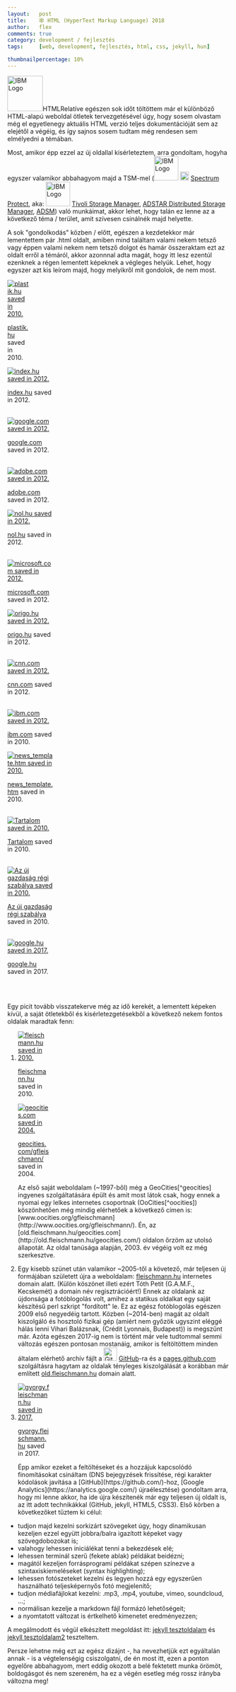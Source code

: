 ```yaml
---
layout:   post
title:    🕸 HTML (HyperText Markup Language) 2018
author:   flex
comments: true
category: development / fejlesztés
tags:     [web, development, fejlesztés, html, css, jekyll, hun]

thumbnailpercentage: 10%
---
```


<span class="initial"><img class="inline" src="https://www.w3.org/html/logo/downloads/HTML5_Logo_512.png" alt="IBM Logo" style="width:80px;">HTML</span>Relatíve egészen sok időt töltöttem már el különböző HTML-alapú weboldal ötletek tervezgetésével úgy, hogy sosem olvastam még el egyetlenegy aktuális HTML verzió teljes dokumentációját sem az elejétől a végéig, és így sajnos sosem tudtam még rendesen sem elmélyedni a témában.

<!-- break -->

Most, amikor épp ezzel az új oldallal kisérleteztem, arra gondoltam, hogyha egyszer valamikor abbahagyom majd a TSM-mel (<a href="https://www.ibm.com/"><img class="inline" src="http://m.fooyoh.com/files/attach/images/3004/195/251/014/logos4.jpg" alt="IBM Logo" style="width: 55px;"></a> <a href="https://www.ibm.com/us-en/marketplace/data-protection-and-recovery"><img class="inline" src="https://www-03.ibm.com/systems/uk/resources/storage_spectrum_modernize_placeholder2.png" alt="IBM Spectrum Protect Logo" style="width: 20px;"></a> <a href="https://www.ibm.com/us-en/marketplace/data-protection-and-recovery">Spectrum Protect</a>, aka: <a href="https://www.ibm.com/"><img class="inline" src="https://s-media-cache-ak0.pinimg.com/originals/f2/c2/e2/f2c2e2b63af6ffe5ddfff5a2557bfee6.jpg" alt="IBM Logo" style="width: 55px;"></a> <a href="https://en.wikipedia.org/wiki/IBM_Tivoli_Storage_Manager">Tivoli Storage Manager</a>, <a href="https://en.wikipedia.org/wiki/IBM_Tivoli_Storage_Manager">ADSTAR Distributed Storage Manager</a>, <a href="https://en.wikipedia.org/wiki/IBM_Tivoli_Storage_Manager">ADSM</a>) való munkáimat, akkor lehet, hogy talán ez lenne az a következő téma / terület, amit szívesen csinálnék majd helyette.

A sok "gondolkodás" közben / előtt, egészen a kezdetekkor már lementettem pár .html oldalt, amiben mind találtam valami nekem tetsző vagy éppen valami nekem nem tetsző dolgot és hamár összeraktam ezt az oldalt erről a témáról, akkor azonnnal adta magát, hogy itt lesz ezentúl ezenknek a régen lementett képeknek a végleges helyük. Lehet, hogy egyszer azt kis leírom majd, hogy melyikről mit gondolok, de nem most.

<div>

<div class="leftbox" style="width: 10%;"><a href="http://plastik.hu/"><img class="shadow" src="images/html/plastik_media_(20100518).png" alt="plastik.hu saved in 2010." title="plastik.hu saved in 2010."/></a><p class="phototext"><a href="http://plastik.hu/">plastik.hu</a> saved in 2010.</p></div>

<div class="leftbox" style="width: 20%;"><a href="http://index.hu/"><img class="shadow" src="images/html/Index_(20120331).png" alt="index.hu saved in 2012." title="index.hu saved in 2012."/></a><p class="phototext"><a href="http://index.hu/">index.hu</a> saved in 2012.<br><br></p>
<a href="http://google.com/"><img class="shadow" src="images/html/Google_(20120331).png" alt="google.com saved in 2012." title="google.com saved in 2012."/></a><p class="phototext"><a href="http://google.com/">google.com</a> saved in 2012.<br><br></p>
<a href="http://adobe.com/"><img class="shadow" src="images/html/Adobe_(20120331).png" alt="adobe.com saved in 2012." title="adobe.com saved in 2012."/></a><p class="phototext"><a href="http://adobe.com/">adobe.com</a> saved in 2012.</p>
</div>

<div class="leftbox" style="width: 21%;"><a href="http://nol.hu/"><img class="shadow" src="images/html/Nepszabadsag_(20120331).png" alt="nol.hu saved in 2012." title="nol.hu saved in 2012."/></a><p class="phototext"><a href="http://nol.hu/">nol.hu</a> saved in 2012.<br><br></p>
<a href="http://microsoft.com/"><img class="shadow" src="images/html/Microsoft_Corporation-Software,_Smartphones,_Online,_Games,_Cloud_Computing,_IT_Business_Technology,_Downloads_(20120331).png" alt="microsoft.com saved in 2012." title="microsoft.com saved in 2012."/></a><p class="phototext"><a href="http://microsoft.com/">microsoft.com</a> saved in 2012.</p>
</div>

<div class="leftbox" style="width: 20%;"><a href="http://origo.hu/"><img class="shadow" src="images/html/origo_(20120331).png" alt="origo.hu saved in 2012." title="origo.hu saved in 2010."/></a><p class="phototext"><a href="http://origo.hu/">origo.hu</a> saved in 2012.<br><br></p>
<a href="http://cnn.com/"><img class="shadow" src="images/html/CNN.com_International_-_Breaking,_World,_Business,_Sports,_Entertainment_and_Video_News_(20120331).png" alt="cnn.com saved in 2012." title="cnn.com saved in 2012."/></a><p class="phototext"><a href="http://cnn.com/">cnn.com</a> saved in 2012.<br><br></p>
<a href="http://ibm.com/"><img class="shadow" src="images/html/IBM_-_United_States_(20120331).png" alt="ibm.com saved in 2012." title="ibm.com save	d in 2012."/></a><p class="phototext"><a href="http://ibm.com/">ibm.com</a> saved in 2010.</p>
</div>

<div class="leftbox" style="width: 21%;"><a href="http://old.fleischmann.hu/geocities.com/html/news_template.htm"><img class="shadow" src="images/html/Gyurci-Flex's_NEWS_page_(20100518).png" alt="news_template.htm saved in 2010." title="news_template.htm saved in 2010."/></a><p class="phototext"><a href="http://old.fleischmann.hu/geocities.com/html/news_template.htm">news_template.htm</a> saved in 2010.<br><br></p>
<a href="http://old.fleischmann.hu/geocities.com/html/mybook/tartalom.htm"><img class="shadow" src="images/html/Az_en_konyvem_- _Tartalom_(2017-11-22).png" alt="Tartalom saved in 2010." title="Tartalom saved in 2010."/></a><p class="phototext"><a href="http://old.fleischmann.hu/geocities.com/html/mybook/tartalom.htm">Tartalom</a> saved in 2010.<br><br></p>
<a href="http://old.fleischmann.hu/geocities.com/html/mybook/az_uj_gazdasag_regi_szabalya.htm"><img class="shadow" src="images/html/Az_en_konyvem_-_Az_uj_gazdasag_regi_szabalya_(2017-11-22).png" alt="Az új gazdaság régi szabálya saved in 2010." title="Az új gazdaság régi szabálya saved in 2010."/></a><p class="phototext"><a href="http://old.fleischmann.hu/geocities.com/html/mybook/az_uj_gazdasag_regi_szabalya.htm">Az új gazdaság régi szabálya</a> saved in 2010.<br><br></p>
<a href="http://google.hu/"><img class="shadow" src="images/html/Google_(2017-12-20).png" alt="google.hu saved in 2017." title="google.hu saved in 2017."/></a><p class="phototext"><a href="http://google.com/">google.hu</a> saved in 2017.<br><br></p>
</div>

</div>

<br style="clear: both;">

Egy picit tovább visszatekerve még az idő kerekét, a lementett képeken kívül, a saját ötletekből és kisérletezgetésekből a következő nekem fontos oldalak maradtak fenn:

1. <div class="rightbox" style="width: 15%;"><a href="http://old.fleischmann.hu/"><img class="shadow" src="images/html/FLEISCHMANN.HU_Tartalom-Contents_(20100518).png" alt="fleischmann.hu saved in 2010." title="fleischmann.hu saved in 2010."/></a><p class="phototext"><a href="http://old.fleischmann.hu/">fleischmann.hu</a> saved in 2010.</p></div><div class="rightbox" style="width: 15%;"><a href="http://old.fleischmann.hu/geocities.com/"><img class="shadow" src="images/html/geominihp20040407.jpg" alt="geocities.com saved in 2004." title="geocities.com saved in 2004."/></a><p class="phototext"><a href="http://old.fleischmann.hu/geocities.com/">geocities.com/gfleischmann/</a> saved in 2004.</p></div> Az első saját weboldalam (~1997-ből) még a GeoCities[^geocities] ingyenes szolgáltatására épült és amit most látok csak, hogy ennek a nyomai egy lelkes internetes csoportnak (OoCities[^oocities]) köszönhetően még mindig elérhetőek a következő címen is: [www.oocities.org/gfleischmann](http://www.oocities.org/gfleischmann/). Én, az [old.fleischmann.hu/geocities.com](http://old.fleischmann.hu/geocities.com/) oldalon őrzöm az utolsó állapotát. Az oldal tanúsága alapján, 2003. év végéig volt ez még szerkesztve.

2. Egy kisebb szünet után valamikor ~2005-től a követező, már teljesen új formájában született újra a weboldalam: [fleischmann.hu](http://old.fleischmann.hu/) internetes domain alatt. (Külön köszönet illeti ezért Tóth Petit (G.A.M.F., Kecskemét) a domain név regisztrációért!) Ennek az oldalank az újdonsága a fotóblogolás volt, amihez a statikus oldalkat egy saját készítésű perl szkript "fordított" le. Ez az egész fotóblogolás egészen 2009 első negyedéig tartott. Közben (~2014-ben) magát az oldalt kiszolgáló és hosztoló fizikai gép (amiért nem győzök ugyszint eléggé hálás lenni Vihari Balázsnak, (Crédit Lyonnais, Budapest)) is megszűnt már. Azóta egészen 2017-ig nem is történt már vele tudtommal semmi változás egészen pontosan mostanáig, amikor is feltöltöttem minden általam elérhető archív fájlt a <a href="https://github.com/"><img class="inline" src="https://github.com/fluidicon.png" alt="GitHub Logo" style="width:30px;"></a> <a href="https://github.com/">GitHub</a>-ra és a [pages.github.com](http://pages.github.com/) szolgáltásra hagytam az oldalak tényleges kiszolgálását a korábban már említett [old.fleischmann.hu](http://old.fleischmann.hu/) domain alatt.

3. <div class="rightbox" style="width: 15%;"><a href="http://gyorgy.fleischmann.hu/"><img class="shadow" src="images/html/HTML_(HyperText_Markup_Language)_2017_-_gyorgy.fleischmann.hu_(2017-11-22).png" alt="gyorgy.fleischmann.hu saved in 2017." title="gyorgyfleischmann.hu saved in 2017."/></a><p class="phototext"><a href="http://gyorgy.fleischmann.hu/">gyorgy.fleischmann.hu</a> saved in 2017.</p></div>Épp amikor ezeket a feltöltéseket és a hozzájuk kapcsolódó finomításokat csináltam (DNS bejegyzések frissítése, régi karakter kódolások javítása a [GitHub](https://github.com/)-hoz, [Google Analytics](https://analytics.google.com/) újraélesztése) gondoltam arra, hogy mi lenne akkor, ha ide újra készítenék már egy teljesen új oldalt is, az itt adott technikákkal (GitHub, jekyll, HTML5, CSS3). Első körben a következőket tűztem ki célul:
* tudjon majd kezelni sorkizárt szövegeket úgy, hogy dinamikusan kezeljen ezzel együtt jobbra/balra igazított képeket vagy szövegdobozokat is;
* valahogy lehessen iniciálékat tenni a bekezdések elé;
* lehessen terminál szerű (fekete ablak) példákat beidézni;
* magától kezeljen forrásprogrami példákat szépen színezve a szintaxiskiemeléseket (syntax highlighting);
* lehessen fotószeteket kezelni és legyen hozzá egy egyszerűen használható teljesképernyős fotó megjelenítő;
* tudjon médiafájlokat kezelni: .mp3, .mp4, youtube, vimeo, soundcloud, ...;
* normálisan kezelje a markdown fájl formázó lehetőségeit;
* a nyomtatott változat is értkelhető kimenetet eredményezzen; 

A megálmodott és végül elkészített megoldást itt: [jekyll tesztoldalam](jekyll_test_page.html) és [jekyll tesztoldalam2](jekyll-big-test_page.html) teszteltem.

Persze lehetne még ezt az egész dizájnt -, ha nevezhetjük ezt egyáltalán annak - is a végtelenségig csiszolgatni, de én most itt, ezen a ponton egyelőre abbahagyom, mert eddig okozott a belé fektetett munka örömöt, boldogásgot és nem szereném, ha ez a végén esetleg még rossz irányba változna meg!

[^geocities]: [Yahoo! GeoCities](https://en.wikipedia.org/wiki/Yahoo!_GeoCities) a Wikipedián 
[^oocities]: [OoCities](http://www.oocities.com/)